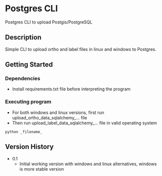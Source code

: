 # Postgres CLI

Postgres CLI to upload Postgis/PostgreSQL

## Description

Simple CLI to upload ortho and label files in linux and windows to Postgres.

## Getting Started

### Dependencies

* Install requirements.txt file before interpreting the program

### Executing program

* For both windows and linux versions, first run upload_ortho_data_sqlalchemy_... file
* Then run upload_label_data_sqlalchemy_... file in valid operating system
```
python _filename_
```



## Version History


* 0.1
    * Initial working version with windows and linux alternatives, windows is more stable version 


